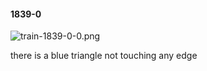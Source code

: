 #### 1839-0
![train-1839-0-0.png](https://github.com/lil-lab/nlvr/raw/master/nlvr/train/images/69/train-1839-0-0.png "train-1839-0-0.png")

there is a blue triangle not touching any edge